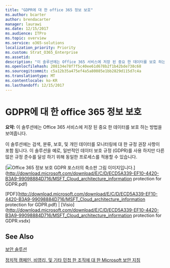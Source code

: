 ```yaml
---
title: "GDPR에 대 한 office 365 정보 보호"
ms.author: bcarter
author: brendacarter
manager: laurawi
ms.date: 12/15/2017
ms.audience: ITPro
ms.topic: overview
ms.service: o365-solutions
localization_priority: Priority
ms.custom: Strat_O365_Enterprise
ms.assetid: 
description: "이 솔루션에는 Office 365 서비스에 저장 된 중요 한 데이터를 보호 하는 방법을 보여줍니다."
ms.openlocfilehash: 208134e78f7f5c40ee61d678b2f1b42bde738c68
ms.sourcegitcommit: c5a12b35a475ef4a5a80085e1bb2829d115d7c4a
ms.translationtype: MT
ms.contentlocale: ko-KR
ms.lasthandoff: 12/15/2017
---
```

# <a name="office-365-information-protection-for-gdpr"></a>GDPR에 대 한 office 365 정보 보호

 **요약:** 이 솔루션에는 Office 365 서비스에 저장 된 중요 한 데이터를 보호 하는 방법을 보여줍니다.
  
이 솔루션에는 검색, 분류, 보호, 및 개인 데이터를 모니터링에 대 한 규정 권장 사항이 포함 됩니다. 이 솔루션을 예로, 일반적인 데이터 보호 규정 (GDPR)를 사용 하지만 다른 많은 규정 준수를 달성 하기 위해 동일한 프로세스를 적용할 수 있습니다.

[![Office 365 정보 보호 GDPR 포스터의 축소판 그림 이미지입니다.](images/InfoProtectGDPR_Poster/o365infoprotectforgdpr_thumb.png)](http://download.microsoft.com/download/E/C/D/ECD5A339-EF10-4420-B3A9-99098884D716/MSFT_Cloud_architecture_information protection for GDPR.pdf)
  
[PDF](http://download.microsoft.com/download/E/C/D/ECD5A339-EF10-4420-B3A9-99098884D716/MSFT_Cloud_architecture_information protection for GDPR.pdf)  | [Visio](http://download.microsoft.com/download/E/C/D/ECD5A339-EF10-4420-B3A9-99098884D716/MSFT_Cloud_architecture_information protection for GDPR.vsdx)
  

## <a name="see-also"></a>See Also

[보안 솔루션](security-solutions.md)
  
[정치적 캠페인, 비영리, 및 기타 민첩 한 조직에 대 한 Microsoft 보안 지침](microsoft-security-guidance-for-political-campaigns-nonprofits-and-other-agile-o.md)





